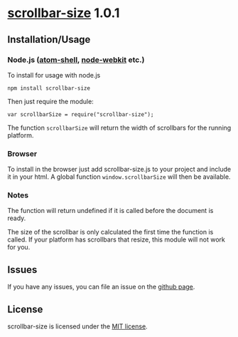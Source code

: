 # [scrollbar-size](https://github.com/olympicsoftware/scrollbar-size) 1.0.1

## <a name="installation-usage"></a>Installation/Usage

### Node.js ([atom-shell](https://github.com/atom/atom-shell), [node-webkit](https://github.com/rogerwang/node-webkit) etc.)

To install for usage with node.js

    npm install scrollbar-size

Then just require the module:

    var scrollbarSize = require("scrollbar-size");

The function `scrollbarSize` will return the width of scrollbars for the running
platform.

### Browser

To install in the browser just add scrollbar-size.js to your project and include
it in your html. A global function `window.scrollbarSize` will then be
available.

### Notes

The function will return undefined if it is called before the document is ready.

The size of the scrollbar is only calculated the first time the function is
called. If your platform has scrollbars that resize, this module will not work
for you.

## <a name="issues"></a>Issues

If you have any issues, you can file an issue on the
[github page](https://github.com/olympicsoftware/scrollbar-size/issues).

## <a name="license"></a>License

scrollbar-size is licensed under the [MIT license](LICENSE).
